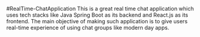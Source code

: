 #RealTime-ChatApplication
This is a great real time chat application which uses tech stacks like Java Spring Boot as its backend and React.js as its frontend. The main objective of making such application is to give users real-time experience of using chat groups like modern day apps.
